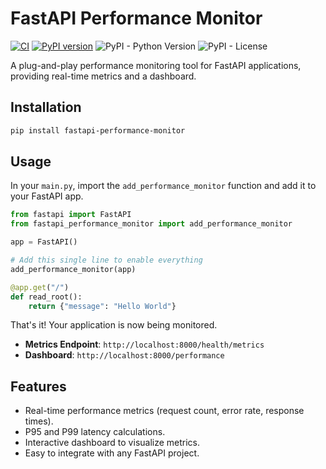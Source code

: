# FastAPI Performance Monitor

[![CI](https://github.com/parhamdavari/fastapi-performance-monitor/actions/workflows/ci.yml/badge.svg)](https://github.com/parhamdavari/fastapi-performance-monitor/actions/workflows/ci.yml)
[![PyPI version](https://badge.fury.io/py/fastapi-performance-monitor.svg)](https://badge.fury.io/py/fastapi-performance-monitor)
![PyPI - Python Version](https://img.shields.io/pypi/pyversions/fastapi-performance-monitor)
![PyPI - License](https://img.shields.io/pypi/l/fastapi-performance-monitor)

A plug-and-play performance monitoring tool for FastAPI applications, providing real-time metrics and a dashboard.

## Installation

```bash
pip install fastapi-performance-monitor
```

## Usage

In your `main.py`, import the `add_performance_monitor` function and add it to your FastAPI app.

```python
from fastapi import FastAPI
from fastapi_performance_monitor import add_performance_monitor

app = FastAPI()

# Add this single line to enable everything
add_performance_monitor(app)

@app.get("/")
def read_root():
    return {"message": "Hello World"}
```

That's it! Your application is now being monitored.

- **Metrics Endpoint**: `http://localhost:8000/health/metrics`
- **Dashboard**: `http://localhost:8000/performance`

## Features

- Real-time performance metrics (request count, error rate, response times).
- P95 and P99 latency calculations.
- Interactive dashboard to visualize metrics.
- Easy to integrate with any FastAPI project.
